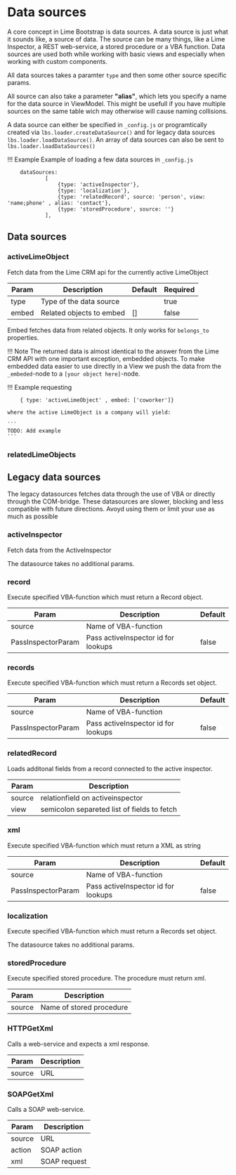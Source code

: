 # Data sources

A core concept in Lime Bootstrap is data sources. A data source is just what it sounds like, a source of data. The source can be many things, like a Lime Inspector, a REST web-service, a stored procedure or a VBA function. Data sources are used both while working with basic views and especially when working with custom components.

All data sources  takes a paramter `type` and then some other source specific params.

All source can also take a parameter __"alias"__, which lets you specify a name for the data source in ViewModel. This might be usefull if you have multiple sources on the same table wich may otherwise will cause naming collisions.

A data source can either be specified in `_config.js` or programtically created via `lbs.loader.createDataSource()` and for legacy data sources `lbs.loader.loadDataSource()`. An array of data sources can also be sent to `lbs.loader.loadDataSources()`

!!! Example
    Example of loading a few data sources in `_config.js`

        dataSources:
                [
                    {type: 'activeInspector'},
                    {type: 'localization'},
                    {type: 'relatedRecord', source: 'person', view: 'name;phone' , alias: 'contact'},
                    {type: 'storedProcedure', source: ''}
                ],



## Data sources

### activeLimeObject
Fetch data from the Lime CRM api for the currently active LimeObject


| Param              | Description                         | Default | Required |
|--------------------|-------------------------------------|---------|----------|
| type               | Type of the data source             |         | true     |
| embed              | Related objects to embed            | []      | false    |

Embed fetches data from related objects. It only works for `belongs_to` properties.

!!! Note
    The returned data is almost identical to the answer from the Lime CRM API with one important exception, embedded objects. To make embedded data easier to use directly in a View we push the data from the `_embeded`-node to a `[your object here]`-node.

!!! Example
    requesting


        { type: 'activeLimeObject' , embed: ['coworker']}

    where the active LimeObject is a company will yield:

    ```
    TODO: Add example
    ```

### relatedLimeObjects

## Legacy data sources

The legacy datasources fetches data through the use of VBA or directly through the COM-bridge. These datasources are slower, blocking and less compatible with future directions. Avoyd using them or limit your use as much as possible

### activeInspector
Fetch data from the ActiveInspector

The datasource takes no additional params.


### record
Execute specified VBA-function which must return a Record object.

| Param              | Description                         | Default |
|--------------------|-------------------------------------|---------|
| source             | Name of VBA-function                |         |
| PassInspectorParam | Pass activeInspector id for lookups | false   |

### records
Execute specified VBA-function which must return a Records set object.

| Param              | Description                         | Default |
|--------------------|-------------------------------------|---------|
| source             | Name of VBA-function                |         |
| PassInspectorParam | Pass activeInspector id for lookups | false   |

### relatedRecord
Loads additonal fields from a record connected to the active inspector.

| Param  | Description                                 |
|--------|---------------------------------------------|
| source | relationfield on activeinspector            |
| view   | semicolon separeted list of fields to fetch |

### xml
Execute specified VBA-function which must return a XML as string

| Param              | Description                         | Default |
|--------------------|-------------------------------------|---------|
| source             | Name of VBA-function                |         |
| PassInspectorParam | Pass activeInspector id for lookups | false   |

### localization
Execute specified VBA-function which must return a Records set object.

The datasource takes no additional params.

### storedProcedure
Execute specified stored procedure. The procedure must return xml.

| Param  | Description              |
|--------|--------------------------|
| source | Name of stored procedure |

### HTTPGetXml
Calls a web-service and expects a xml response.

| Param  | Description |
|--------|-------------|
| source | URL         |

### SOAPGetXml
Calls a SOAP web-service.

| Param  | Description  |
|--------|--------------|
| source | URL          |
| action | SOAP action  |
| xml    | SOAP request |
